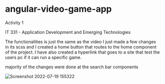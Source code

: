 # angular-video-game-app

Activity 1

IT 331 - Application Development and Emerging Technologies

The functionalities is just the same as the video I just made a few changes in its scss and I created a home button that routes to the home component of the project. I have also created a hyperlink that goes to a site that test the users pc if it can run a specific game.

majority of the changes were done at the search bar components

![Screenshot 2022-07-19 155322](https://user-images.githubusercontent.com/108327522/179697334-19325fb0-37e6-47b2-8a6d-49b1afdfbb52.jpg)
